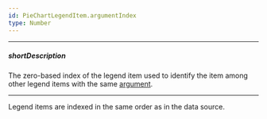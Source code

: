 ```yaml
---
id: PieChartLegendItem.argumentIndex
type: Number
---
```

---
##### shortDescription
The zero-based index of the legend item used to identify the item among other legend items with the same [argument](/api-reference/10%20UI%20Components/dxPieChart/7%20Interfaces/PieChartLegendItem/argument.md '/Documentation/ApiReference/UI_Components/dxPieChart/Interfaces/PieChartLegendItem/#argument').

---
Legend items are indexed in the same order as in the data source.